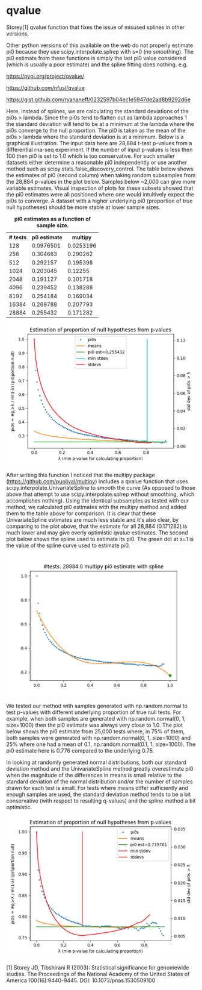 # qvalue
Storey[1] qvalue function that fixes the issue of misused splines in other versions.

Other python versions of this available on the web do not properly estimate pi0 because they use scipy.interpolate.splrep with s=0 (no smoothing). The pi0 estimate from these functions is simply the last pi0 value considered (which is usually a poor estimate) and the spline fitting does nothing. e.g.

https://pypi.org/project/qvalue/

https://github.com/nfusi/qvalue

https://gist.github.com/ryananeff/0232597b04ec1e5947de2ad8b9292d6e
  
Here, instead of splines, we are calculating the standard deviations of the pi0s > lambda. Since the pi0s tend to flatten out as lambda approaches 1 the standard deviation will tend to be at a minimum at the lambda where the pi0s converge to the null proportion. The pi0 is taken as the mean of the pi0s > lambda where the standard deviation is at a minimum. Below is a graphical illustration. The input data here are 28,884 t-test p-values from a differential rna-seq experiment. If the number of input p-values is less then 100 then pi0 is set to 1.0 which is too conservative. For such smaller datasets either determine a reasonable pi0 independently or use another method such as scipy.stats.false_discovery_control. The table below shows the estimates of pi0 (second column) when taking random subsamples from the 28,884 p-values in the plot below. Samples below ~2,000 can give more variable estimates. Visual inspection of plots for these subsets showed that the pi0 estimates were all positioned where one would intuitively expect the pi0s to converge. A dataset with a higher underlying pi0 (proportion of true null hypotheses) should be more stable at lower sample sizes.

<table>
  <caption><b>pi0 estimates as a function of sample size.</b></caption>
  <tr><th># tests</th><th>p0 estimate</th><th>multipy</th></tr>
  <tr><td>128</td><td>0.0976501</td><td>0.0253196</td></tr>
  <tr><td>256</td><td>0.304663</td><td>0.290262</td></tr>
  <tr><td>512</td><td>0.292157</td><td>0.195398</td></tr>
  <tr><td>1024</td><td>0.203045</td><td>0.12255</td></tr>
  <tr><td>2048</td><td>0.191127</td><td>0.101718</td></tr>
  <tr><td>4096</td><td>0.239452</td><td>0.138288</td></tr>
  <tr><td>8192</td><td>0.254184</td><td>0.169034</td></tr>
  <tr><td>16384</td><td>0.269788</td><td>0.207793</td></tr>
  <tr><td>28884</td><td>0.255432</td><td>0.171282</td></tr>
</table>

![pi0_estimate](images/pi0_estimate.png)

After writing this function I noticed that the multipy package (https://github.com/puolival/multipy) includes a qvalue function that uses scipy.interpolate.UnivariateSpline to smooth the curve (As opposed to those above that attempt to use scipy.interpolate.splrep without smoothing, which accomplishes nothing). Using the identical subsamples as tested with our method, we calculated pi0 estimates with the multipy method and added them to the table above for comparison. It is clear that these UnivariateSpline estimates are much less stable and it's also clear, by comparing to the plot above, that the estimate for all 28,884 (0.171282) is much lower and may give overly optimistic qvalue estimates. The second plot below shows the spline used to estimate its pi0. The green dot at x=1 is the value of the spline curve used to estimate pi0.

![multipy_spline](images/multipy_spline.png)

We tested our method with samples generated with np.random.normal to test p-values with different underlying proportion of true null tests. For example, when both samples are generated with np.random.normal(0, 1, size=1000) then the pi0 estimate was always very close to 1.0. The plot below shows the pi0 estimate from 25,000 tests where, in 75% of them, both samples were generated with np.random.normal(0, 1, size=1000) and 25% where one had a mean of 0.1, np.random.normal(0.1, 1, size=1000). The pi0 estimate here is 0.776 compared to the underlying 0.75.

In looking at randomly generated normal distributions, both our standard deviation method and the UnivariateSpline method greatly overestimate pi0 when the magnitude of the differences in means is small relative to the standard deviation of the normal distribution and/or the number of samples drawn for each test is small. For tests where means differ sufficiently and enough samples are used, the standard deviation method tends to be a bit conservative (with respect to resulting q-values) and the spline method a bit optimistic.

![pi0_75](images/pi0_75.png)

[1] Storey JD, Tibshirani R (2003): Statistical significance for genomewide
    studies. The Proceedings of the National Academy of the United States of
    America 100(16):9440-9445. DOI: 10.1073/pnas.1530509100
